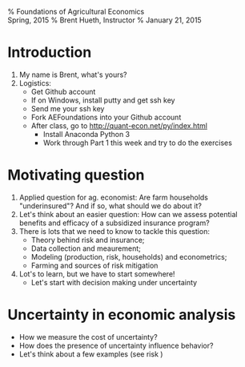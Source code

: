 % Foundations of Agricultural Economics  
  Spring, 2015
% Brent Hueth, Instructor
% January 21, 2015

# Introduction

1. My name is Brent, what's yours?
1. Logistics:
    - Get Github account
    - If on Windows, install putty and get ssh key
    - Send me your ssh key
    - Fork AEFoundations into your Github account
    - After class, go to http://quant-econ.net/py/index.html 
        - Install Anaconda Python 3
        - Work through Part 1 this week and try to do the exercises

# Motivating question

1. Applied question for ag. economist: Are farm households "underinsured"? And
   if so, what should we do about it?
1. Let's think about an easier question: How can we assess potential benefits
   and efficacy of a subsidized insurance program?
1. There is lots that we need to know to tackle this question:
    - Theory behind risk and insurance; 
    - Data collection and meaurement;
    - Modeling (production, risk, households) and econometrics;
    - Farming and sources of risk mitigation
1. Lot's to learn, but we have to start somewhere! 
    - Let's start with decision making under uncertainty

# Uncertainty in economic analysis

- How we measure the cost of uncertainty?
- How does the presence of uncertainty influence behavior?
- Let's think about a few examples (see risk )


